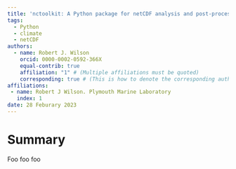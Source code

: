 ```yaml
---
title: 'nctoolkit: A Python package for netCDF analysis and post-processing'
tags:
  - Python
  - climate
  - netCDF
authors:
  - name: Robert J. Wilson 
    orcid: 0000-0002-0592-366X 
    equal-contrib: true
    affiliation: "1" # (Multiple affiliations must be quoted)
    corresponding: true # (This is how to denote the corresponding author)
affiliations:
 - name: Robert J Wilson. Plymouth Marine Laboratory 
   index: 1
date: 28 Feburary 2023
---
```



# Summary

Foo foo foo

